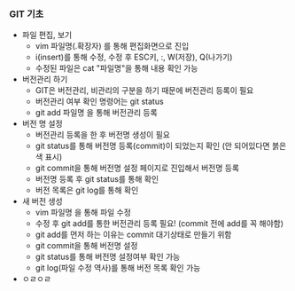 ### GIT 기초

* 파일 편집, 보기
  * vim 파일명(.확장자) 를 통해 편집화면으로 진입
  * i(insert)를 통해 수정, 수정 후 ESC키, :, W(저장), Q(나가기)
  * 수정된 파일은 cat "파일명"을 통해 내용 확인 가능
* 버전관리 하기
  * GIT은 버전관리, 비관리의 구분을 하기 때문에 버전관리 등록이 필요
  * 버전관리 여부 확인 명령어는 git status
  * git add 파일명 을 통해 버전관리 등록
* 버전 명 설정
  * 버전관리 등록을 한 후 버전명 생성이 필요
  * git status를 통해 버전명 등록(commit)이 되었는지 확인 (안 되어있다면 붉은색 표시)
  * git commit을 통해 버전명 설정 페이지로 진입해서 버전명 등록
  * 버전명 등록 후 git status를 통해 확인
  * 버전 목록은 git log를 통해 확인
* 새 버전 생성
  * vim 파일명 을 통해 파일 수정
  * 수정 후 git add를 통한 버전관리 등록 필요! (commit 전에 add를 꼭 해야함)
  * git add를 먼저 하는 이유는 commit 대기상태로 만들기 위함
  * git commit을 통해 버전명 설정
  * git status를 통해 버전명 설정여부 확인 가능
  * git log(파일 수정 역사)를 통해 버전 목록 확인 가능
* ㅇㄹㅇㄹ